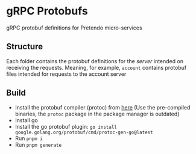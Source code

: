 # gRPC Protobufs

gRPC protobuf definitions for Pretendo micro-services

## Structure

Each folder contains the protobuf definitions for the _server_ intended on receiving the requests. Meaning, for example, `account` contains protobuf files intended for requests to the account server

## Build

- Install the protobuf compiler (protoc) from [here](https://grpc.io/docs/protoc-installation/#install-pre-compiled-binaries-any-os) (Use the pre-compiled binaries, the `protoc` package in the package manager is outdated)
- Install go
- Install the go protobuf plugin: `go install google.golang.org/protobuf/cmd/protoc-gen-go@latest`
- Run `pnpm i`
- Run `pnpm generate`
